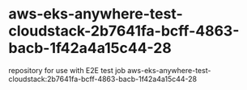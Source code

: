 # aws-eks-anywhere-test-cloudstack-2b7641fa-bcff-4863-bacb-1f42a4a15c44-28
repository for use with E2E test job aws-eks-anywhere-test-cloudstack:2b7641fa-bcff-4863-bacb-1f42a4a15c44-28

